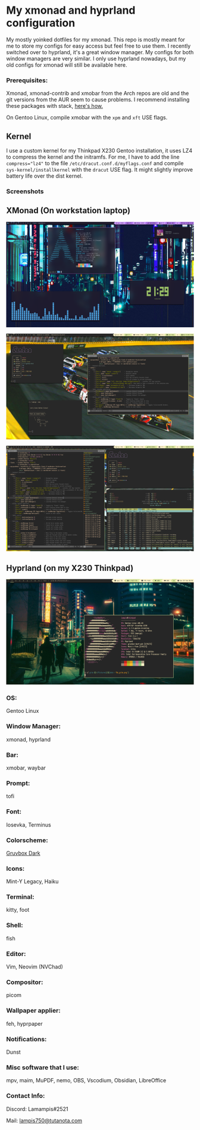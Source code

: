 # My xmonad and hyprland configuration
 My mostly yoinked dotfiles for my xmonad. This repo is mostly meant for me to store my configs for easy access but feel free to use them. 
I recently switched over to hyprland, it's a great window manager. My configs for both window managers are very similar. I only use hyprland nowadays, 
but my old configs for xmonad will still be available here.

### Prerequisites: 

 Xmonad, xmonad-contrib and xmobar from the Arch repos are old and the git versions from the AUR seem to cause problems.
I recommend installing these packages with stack, [here's how.](https://brianbuccola.com/how-to-install-xmonad-and-xmobar-via-stack/)

On Gentoo Linux, compile xmobar with the `xpm` and `xft` USE flags.

## Kernel
 I use a custom kernel for my Thinkpad X230 Gentoo installation, it uses LZ4 to compress the kernel and the initramfs. For me, I have to add the line `compress="lz4"` to the file `/etc/dracut.conf.d/myflags.conf` and compile `sys-kernel/installkernel` with the `dracut` USE flag. It might slightly improve battery life over the dist kernel.

### Screenshots

## XMonad (On workstation laptop)

![](Images/desktopscreenshot.png)

![](Images/1678902994.png)

![](Images/1678903064.png)

## Hyprland (on my X230 Thinkpad)

![](Images/20240225_08h58m41s_grim.png)

### OS: 
Gentoo Linux

### Window Manager: 
xmonad, hyprland

### Bar: 
xmobar, waybar

### Prompt: 
tofi

### Font: 
Iosevka, Terminus

### Colorscheme: 
[Gruvbox Dark](https://github.com/jmattheis/gruvbox-dark-gtk)

### Icons: 
Mint-Y Legacy, Haiku

### Terminal: 
kitty, foot

### Shell: 
fish

### Editor:
Vim, Neovim (NVChad)

### Compositor: 
picom

### Wallpaper applier: 
feh, hyprpaper

### Notifications: 
Dunst

### Misc software that I use:
mpv, maim, MuPDF, nemo, OBS, Vscodium, Obsidian, LibreOffice

### Contact Info:

Discord: Lamampis#2521

Mail: lampis750@tutanota.com
